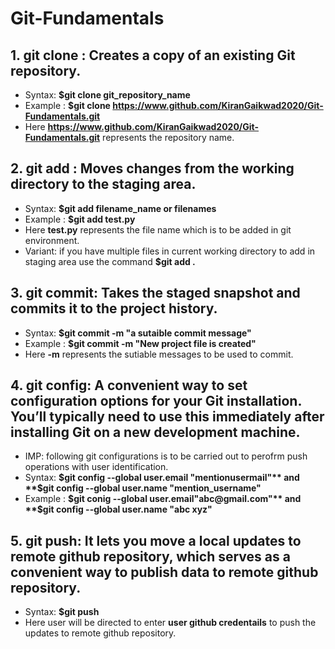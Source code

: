 # Git-Fundamentals

## 1. git clone : Creates a copy of an existing Git repository. 
- Syntax: **$git clone git_repository_name**
- Example : **$git clone https://www.github.com/KiranGaikwad2020/Git-Fundamentals.git**
- Here **https://www.github.com/KiranGaikwad2020/Git-Fundamentals.git** represents the repository name.


## 2. git add : Moves changes from the working directory to the staging area. 
- Syntax: **$git add filename_name or filenames**
- Example : **$git add test.py**
- Here **test.py** represents the file name which is to be added in git environment.
- Variant: if you have multiple files in current working directory to add in staging area use the command **$git add .**

## 3. git commit: Takes the staged snapshot and commits it to the project history. 
- Syntax: **$git commit -m "a sutaible commit message"**
- Example : **$git commit -m "New project file is created"**
- Here **-m** represents the sutiable messages to be used to commit.


## 4. git config: A convenient way to set configuration options for your Git installation. You’ll typically need to use this immediately after installing Git on a new development machine. 
- IMP: following git configurations is to be carried out to perofrm push operations with user identification.
- Syntax: **$git config --global user.email "mentionusermail"** and **$git config --global user.name "mention_username"**
- Example : **$git conig --global  user.email"abc@gmail.com"** and **$git config --global user.name "abc xyz"**

  
## 5. git push: It lets you move a local updates to remote github repository, which serves as a convenient way to publish data to remote github repository. 
- Syntax: **$git push**
- Here user will be directed to enter **user github credentails** to push the updates to remote github repository.
